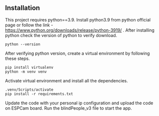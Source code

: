 ## Installation

This project requires python==3.9. Install python3.9 from python official page or follow the link - <href a> https://www.python.org/downloads/release/python-3919/ </a>.
After installing python check the version of python to verify download.

```
python --version
```

After verifying python version, create a virtual environment by following these steps.

```
pip install virtualenv
python -m venv venv
```

Activate virtual environment and install all the dependencies.

```
.venv/Scripts/activate
pip install -r requirements.txt
```

Update the code with your personal ip configuration and upload the code on ESPCam board.
Run the blindPeople_v3 file to start the app.
